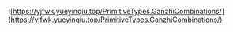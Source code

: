 ![https://yjfwk.yueyinqiu.top/PrimitiveTypes.GanzhiCombinations/](https://yjfwk.yueyinqiu.top/PrimitiveTypes.GanzhiCombinations/)
